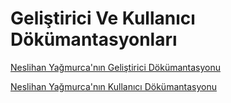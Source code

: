 # Geliştirici Ve Kullanıcı Dökümantasyonları
[Neslihan Yağmurca'nın Geliştirici Dökümantasyonu](https://github.com/matiassingers/awesome-readme)

[Neslihan Yağmurca'nın Kullanıcı Dökümantasyonu](https://github.com/matiassingers/awesome-readme)
